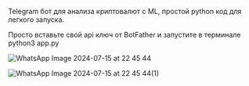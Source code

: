 Telegram бот для анализа криптовалют с ML, простой python код для легкого запуска.


Просто вставьте свой api ключ от BotFather и запустите в терминале python3 app.py

![WhatsApp Image 2024-07-15 at 22 45 44](https://github.com/user-attachments/assets/edc28c03-b538-4851-8489-39927fffbc13)

![WhatsApp Image 2024-07-15 at 22 45 44(1)](https://github.com/user-attachments/assets/3a0eb129-b0bc-4cff-9fe3-edb54f81ac61)
